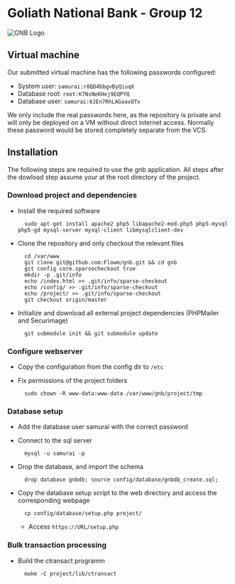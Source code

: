 # Goliath National Bank - Group 12
![GNB Logo](http://frcy.org/static/gnb.svg)

## Virtual machine
Our submitted virtual machine has the following passwords configured:
* System user: `samurai:r8QD4bbgvByQiuqX`
* Database root: `root:K7NsNeKHej9EQPYQ`
* Database user: `samurai:6JEn7RhLAGaavQTx`

We only include the real passwords here, as the repository is private and will
only be deployed on a VM without direct internet access. Normally these
password would be stored completely separate from the VCS.

## Installation
The following steps are required to use the gnb application.
All steps after the dowload step assume your at the root directory of the project.

### Download project and dependencies
* Install the required software

        sudo apt-get install apache2 php5 libapache2-mod-php5 php5-mysql php5-gd mysql-server mysql-client libmysqlclient-dev

* Clone the repository and only checkout the relevant files

        cd /var/www
        git clone git@github.com:Flowm/gnb.git && cd gnb
        git config core.sparsecheckout true
		mkdir -p .git/info
		echo /index.html >> .git/info/sparse-checkout
		echo /config/ >> .git/info/sparse-checkout
		echo /project/ >> .git/info/sparse-checkout
		git checkout origin/master

* Initialize and download all external project dependencies (PHPMailer and Securimage)

		git submodule init && git submodule update

### Configure webserver
* Copy the configuration from the config dir to `/etc`
* Fix permissions of the project folders

		sudo chown -R www-data:www-data /var/www/gnb/project/tmp

### Database setup
* Add the database user samurai with the correct password
* Connect to the sql server

		mysql -u samurai -p

* Drop the database, and import the schema

		drop database gnbdb; source config/database/gnbdb_create.sql;

* Copy the database setup script to the web directory and access the corresponding webpage

		cp config/database/setup.php project/

    * Access `https://URL/setup.php`

### Bulk transaction processing
* Build the ctransact programm

		make -C project/lib/ctransact
